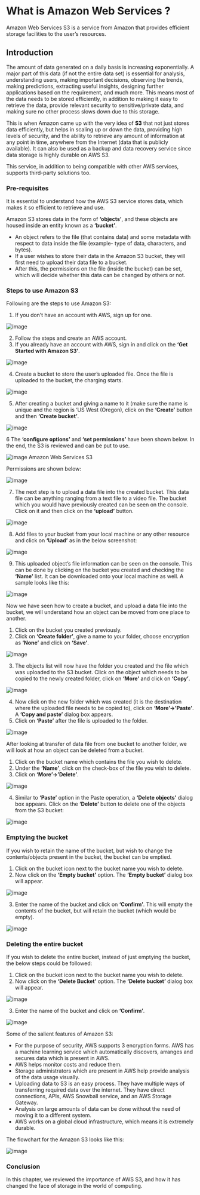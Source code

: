 # What is Amazon Web Services ?

Amazon Web Services S3 is a service from Amazon that provides efficient storage facilities to the user’s resources.

## Introduction

The amount of data generated on a daily basis is increasing exponentially. A major part of this data (if not the entire data set) is essential for analysis, understanding users, making important decisions, observing the trends, making predictions, extracting useful insights, designing further applications based on the requirement, and much more. This means most of the data needs to be stored efficiently, in addition to making it easy to retrieve the data, provide relevant security to sensitive/private data, and making sure no other process slows down due to this storage.

This is when Amazon came up with the very idea of **S3** that not just stores data efficiently, but helps in scaling up or down the data, providing high levels of security, and the ability to retrieve any amount of information at any point in time, anywhere from the Internet (data that is publicly available). It can also be used as a backup and data recovery service since data storage is highly durable on AWS S3.

This service, in addition to being compatible with other AWS services, supports third-party solutions too.

### Pre-requisites

It is essential to understand how the AWS S3 service stores data, which makes it so efficient to retrieve and use.

Amazon S3 stores data in the form of **‘objects’**, and these objects are housed inside an entity known as a  **‘bucket’**. 
  - An object refers to the file (that contains data) and some metadata with respect to data inside the file (example- type of data, characters, and bytes). 
  - If a user wishes to store their data in the Amazon S3 bucket, they will first need to upload their data file to a bucket. 
  - After this, the permissions on the file (inside the bucket) can be set, which will decide whether this data can be changed by others or not.

### Steps to use Amazon S3

Following are the steps to use Amazon S3:

  1. If you don’t have an account with AWS, sign up for one.

![image](https://user-images.githubusercontent.com/65863183/165973086-0710273f-5634-400c-90d6-e96274084dba.png)

  2. Follow the steps and create an AWS account.
  3. If you already have an account with AWS, sign in and click on the **‘Get Started with Amazon S3’**.

![image](https://user-images.githubusercontent.com/65863183/165973365-dd7c98a4-f5f4-4640-a441-215aea37ca1f.png)

  4. Create a bucket to store the user’s uploaded file. Once the file is uploaded to the bucket, the charging starts.

![image](https://user-images.githubusercontent.com/65863183/165973574-d9cd7465-fbe9-400b-82f8-2c5d4c68ebec.png)

  5. After creating a bucket and giving a name to it (make sure the name is unique and the region is ‘US West (Oregon), click on the **‘Create’** button and then **‘Create bucket’**.

![image](https://user-images.githubusercontent.com/65863183/165973646-b7c8f56a-8bf3-4ce6-95be-4b0b7de8bced.png)

  6 The **‘configure options’** and **‘set permissions’** have been shown below. In the end, the S3 is reviewed and can be put to use.

![image](https://user-images.githubusercontent.com/65863183/165973807-d5b57113-6d09-4304-9004-755768786711.png)
Amazon Web Services S3

Permissions are shown below:

![image](https://user-images.githubusercontent.com/65863183/165973855-a24c554e-48a4-4e5e-ac74-eaf036ef9d88.png)

  7. The next step is to upload a data file into the created bucket. This data file can be anything ranging from a text file to a video file. The bucket which you would have previously created can be seen on the console. Click on it and then click on the **‘upload’** button.

![image](https://user-images.githubusercontent.com/65863183/165973970-8d4d6969-4e87-43f6-8e18-7de918515d73.png)

  8. Add files to your bucket from your local machine or any other resource and click on **‘Upload’** as in the below screenshot:

![image](https://user-images.githubusercontent.com/65863183/165974082-2f6ef28b-d537-4551-b391-39ff2760bf9b.png)

  9. This uploaded object’s file information can be seen on the console. This can be done by clicking on the bucket you created and checking the **‘Name’** list. It can be downloaded onto your local machine as well. A sample looks like this:

![image](https://user-images.githubusercontent.com/65863183/165974183-4beb8f11-aa51-4f72-bc53-678274cd421b.png)

Now we have seen how to create a bucket, and upload a data file into the bucket, we will understand how an object can be moved from one place to another.

  1. Click on the bucket you created previously.
  2. Click on **‘Create folder’**, give a name to your folder, choose encryption as **‘None’** and click on **‘Save’**.

![image](https://user-images.githubusercontent.com/65863183/165974442-fab37aa7-4bdd-435f-a726-f8ebd5228984.png)

  3. The objects list will now have the folder you created and the file which was uploaded to the S3 bucket. Click on the object which needs to be copied to the newly created folder, click on **‘More’** and click on **‘Copy’**.

![image](https://user-images.githubusercontent.com/65863183/165974587-656b954c-f223-4f9a-8901-114b4621d3ab.png)

  4. Now click on the new folder which was created (it is the destination where the uploaded file needs to be copied to), click on **‘More’->’Paste’**. A **’Copy and paste’** dialog box appears.
  5. Click on **‘Paste’** after the file is uploaded to the folder.

![image](https://user-images.githubusercontent.com/65863183/165974788-5e4c3082-3bf0-42f7-b9e7-64c5086f8c44.png)

After looking at transfer of data file from one bucket to another folder, we will look at how an object can be deleted from a bucket.  

  1. Click on the bucket name which contains the file you wish to delete.
  2. Under the **‘Name’**, click on the check-box of the file you wish to delete.
  3. Click on **‘More’->’Delete’**.

![image](https://user-images.githubusercontent.com/65863183/165974990-9ddf05e2-4c42-42ad-9fff-4eb188b1a6ee.png)

  4. Similar to **‘Paste’** option in the Paste operation, a **‘Delete objects’** dialog box appears. Click on the **‘Delete’** button to delete one of the objects from the S3 bucket:

![image](https://user-images.githubusercontent.com/65863183/165975140-90bc29c1-2d99-4d09-8a91-fa98389fff9b.png)

### Emptying the bucket

If you wish to retain the name of the bucket, but wish to change the contents/objects present in the bucket, the bucket can be emptied.

  1. Click on the bucket icon next to the bucket name you wish to delete.
  2. Now click on the **‘Empty bucket’** option. The **‘Empty bucket’** dialog box will appear.
 
![image](https://user-images.githubusercontent.com/65863183/165975646-d741de04-5ce8-4afd-88e6-eb365968d886.png)

  3. Enter the name of the bucket and click on **‘Confirm’**. This will empty the contents of the bucket, but will retain the bucket (which would be empty).

![image](https://user-images.githubusercontent.com/65863183/165975770-be3ca0a6-4508-49dd-b3c6-6edb9b29085c.png)

### Deleting the entire bucket

If you wish to delete the entire bucket, instead of just emptying the bucket, the below steps could be followed:

  1. Click on the bucket icon next to the bucket name you wish to delete.
  2. Now click on the **‘Delete Bucket’** option. The **‘Delete bucket’** dialog box will appear.

![image](https://user-images.githubusercontent.com/65863183/165976001-be78543f-222c-4753-ac0d-2c9692f80578.png)

  3. Enter the name of the bucket and click on **‘Confirm’**.

![image](https://user-images.githubusercontent.com/65863183/165976091-2f952ccd-c335-4269-b788-b0b5d9f977f4.png)

Some of the salient features of Amazon S3:

  - For the purpose of security, AWS supports 3 encryption forms. AWS has a machine learning service which automatically discovers, arranges and secures data which is present in AWS.
  - AWS helps monitor costs and reduce them.
  - Storage administrators which are present in AWS help provide analysis of the data usage visually.
  - Uploading data to S3 is an easy process. They have multiple ways of transferring required data over the internet. They have direct connections, APIs, AWS Snowball service, and an AWS Storage Gateway.
  - Analysis on large amounts of data can be done without the need of moving it to a different system.
  - AWS works on a global cloud infrastructure, which means it is extremely durable.

The flowchart for the Amazon S3 looks like this:

![image](https://user-images.githubusercontent.com/65863183/165976279-aaedb6aa-35de-4b52-b454-5d6d765cd95c.png)

### Conclusion
In this chapter, we reviewed the importance of AWS S3, and how it has changed the face of storage in the world of computing.
